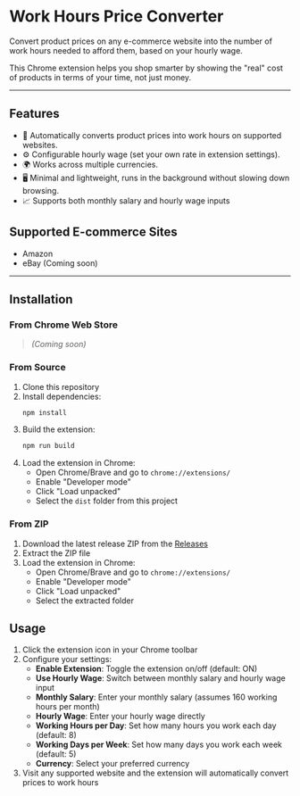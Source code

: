 # Work Hours Price Converter

Convert product prices on any e-commerce website into the number of work hours needed to afford them, based on your hourly wage.

This Chrome extension helps you shop smarter by showing the "real" cost of products in terms of your time, not just money.

---

## Features
- 🔄 Automatically converts product prices into work hours on supported websites.
- ⚙️ Configurable hourly wage (set your own rate in extension settings).
- 🌍 Works across multiple currencies.
- 🖥 Minimal and lightweight, runs in the background without slowing down browsing.
- 📈 Supports both monthly salary and hourly wage inputs


## Supported E-commerce Sites
- Amazon
- eBay (Coming soon)

---

## Installation

### From Chrome Web Store
> *(Coming soon)*

### From Source

1. Clone this repository
2. Install dependencies:
   ```bash
   npm install
   ```
3. Build the extension:
   ```bash
   npm run build
   ```
4. Load the extension in Chrome:
   - Open Chrome/Brave and go to `chrome://extensions/`
   - Enable "Developer mode"
   - Click "Load unpacked"
   - Select the `dist` folder from this project

### From ZIP
1. Download the latest release ZIP from the [Releases](https://github.com/dandpz/work-hours-price-converter/releases)
2. Extract the ZIP file
3. Load the extension in Chrome:
   - Open Chrome/Brave and go to `chrome://extensions/`
   - Enable "Developer mode"
   - Click "Load unpacked"
   - Select the extracted folder


## Usage

1. Click the extension icon in your Chrome toolbar
2. Configure your settings:
   - **Enable Extension**: Toggle the extension on/off (default: ON)
   - **Use Hourly Wage**: Switch between monthly salary and hourly wage input
   - **Monthly Salary**: Enter your monthly salary (assumes 160 working hours per month)
   - **Hourly Wage**: Enter your hourly wage directly
   - **Working Hours per Day**: Set how many hours you work each day (default: 8)
   - **Working Days per Week**: Set how many days you work each week (default: 5)
   - **Currency**: Select your preferred currency
3. Visit any supported website and the extension will automatically convert prices to work hours
